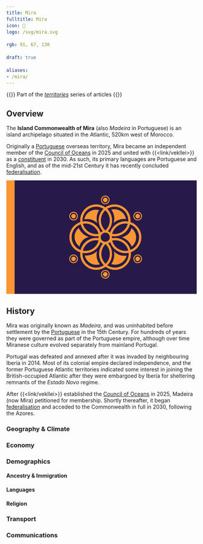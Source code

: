 ```yaml
---
title: Mira
fulltitle: Mira
icon: 🪭
logo: /svg/mira.svg

rgb: 91, 67, 138

draft: true

aliases:
- /mira/
---
```

{{<note series>}}
 Part of the *[territories](/territories/)* series of articles
{{</note>}}

## Overview

The **Island Commonwealth of Mira** (also *Madeira* in Portuguese) is an island archipelago situated in the Atlantic, 520km west of Morocco.

Originally a [<span class="fi fi-pt"></span> Portuguese](/portugal/) overseas territory, Mira became an independent member of the [<span class="fi fi-oceans"></span> Council of Oceans](/oceans-council/) in 2025 and united with {{<link/vekllei>}} as a [constituent](/constituents/) in 2030. As such, its primary languages are Portuguese and English, and as of the mid-21st Century it has recently concluded [federalisation](/federalisation/).

![flag of mira](/svg/mira.svg)

## History

Mira was originally known as *Madeira*, and was uninhabited before settlement by the [<span class="fi fi-pt"></span> Portuguese](/portugal/) in the 15th Century. For hundreds of years they were governed as part of the Portuguese empire, although over time Miranese culture evolved separately from mainland Portugal.

Portugal was defeated and annexed after it was invaded by neighbouring Iberia in 2014. Most of its colonial empire declared independence, and the former Portuguese Atlantic territories indicated some interest in joining the British-occupied Atlantic after they were embargoed by Iberia for sheltering remnants of the *Estado Novo* regime.

After {{<link/vekllei>}} established the [<span class="fi fi-oceans"></span> Council of Oceans](/oceans-council/) in 2025, Madeira (now Mira) petitioned for membership. Shortly thereafter, it began [federalisation](/federalisation) and acceded to the Commonwealth in full in 2030, following the Azores.

### Geography & Climate

### Economy

### Demographics

#### Ancestry & Immigration

#### Languages

#### Religion

### Transport

### Communications